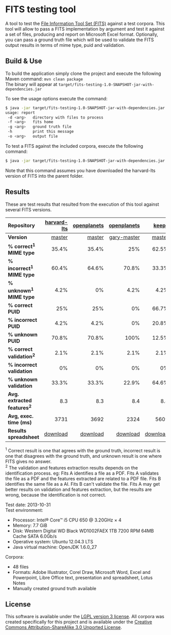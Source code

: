 FITS testing tool
======================

A tool to test the [File Information Tool Set (FITS)](https://code.google.com/p/fits/) against a test corpora.
This tool will allow to pass a FITS implementation by argument and test it against a set of files, producing and report on Microsoft Excel format. Optionally, you can pass a ground truth file which will be used to validate the FITS output results in terms of mime type, puid and validation.

## Build & Use

To build the application simply clone the project and execute the following Maven command: `mvn clean package`  
The binary will appear at `target/fits-testing-1.0-SNAPSHOT-jar-with-dependencies.jar`

To see the usage options execute the command:

```bash
$ java -jar target/fits-testing-1.0-SNAPSHOT-jar-with-dependencies.jar -h
usage: report
 -d <arg>   directory with files to process
 -f <arg>   fits home
 -g <arg>   ground truth file
 -h         print this message
 -o <arg>   output file
```

To test a FITS against the included corpora, execute the following command:

```bash
$ java -jar target/fits-testing-1.0-SNAPSHOT-jar-with-dependencies.jar -d corpora/files/ -f ../fits-harvard-lts/ -g corpora/groundtruth.xls -o results/results-fits-harvard-lts.xls
```

Note that this command assumes you have downloaded the harvard-lts version of FITS into the parent folder.

## Results

These are test results that resulted from the execution of this tool against several FITS versions.

| Repository | [harvard-lts](https://github.com/harvard-lts/fits)                                            | [openplanets](https://github.com/openplanets/fits)                                            | [openplanets](https://github.com/openplanets/fits)                                                 | [keeps](https://github.com/keeps/fits)                                                  |
|:-----------|----------------------------------------------------------------------------------------------:|----------------------------------------------------------------------------------------------:|---------------------------------------------------------------------------------------------------:|----------------------------------------------------------------------------------------:|
| **Version** | [master](https://github.com/harvard-lts/fits/commit/0a1cd57f22c24f1c8be7ab75607628058505b961) | [master](https://github.com/openplanets/fits/commit/2ff3bc2dc06b05cb9bbbe6778eae80a36743cd51) | [gary-master](https://github.com/openplanets/fits/commit/7b0c2dd4c23e0900192fbe4dd6802bfae59a13df) | [master](https://github.com/keeps/fits/commit/6fcb46a03c3c19d8b19c4040553e19f02c76f89f) |
| **% correct<sup>1</sup> MIME type**     |  35.4% |  35.4% |    25% |  62.5% |
| **% incorrect<sup>1</sup> MIME type**   |  60.4% |  64.6% |  70.8% |  33.3% |
| **% unknown<sup>1</sup> MIME type**     |   4.2% |     0% |   4.2% |   4.2% |
| **% correct PUID**                      |    25% |    25% |     0% |  66.7% |
| **% incorrect PUID**                    |   4.2% |   4.2% |     0% |  20.8% |
| **% unknown PUID**                      |  70.8% |  70.8% |   100% |  12.5% |
| **% correct validation<sup>2</sup>**    |   2.1% |   2.1% |   2.1% |   2.1% |
| **% incorrect validation**              |     0% |     0% |     0% |     0% |
| **% unknown validation**                |  33.3% |  33.3% |  22.9% |  64.6% |
| **Avg. extracted features<sup>2</sup>** |    8.3 |    8.3 |    8.4 |    8.8 |
| **Avg, exec. time (ms)**                |   3731 |   3692 |   2324 |   5609 |
| **Results spreadsheet** | [download](results/harvard_01112013.xls) | [download](results/openPlanets_01112013.xls) | [download](results/gary_01112013.xls) | [download](results/keeps_01112013.xls) |

<sup>1</sup> Correct result is one that agrees with the ground truth, incorrect result is one that disagrees with the ground truth, and unknown result is one where FITS gives no answer.  
<sup>2</sup> The validation and features extraction results depends on the identification process. eg: Fits A identifies a file as a PDF. Fits A validates the file as a PDF and the features extracted are related to a PDF file.
Fits B identifies the same file as a AI. Fits B can't validate the file.
Fits A may get better results on validation and features extraction, but the results are wrong, because the identification is not correct.



Test date: 2013-10-31  
Test environment:
* Processor: Intel® Core™ i5 CPU 650 @ 3.20GHz × 4
* Memory: 7.7 GiB
* Disk: Western Digital WD Black WD1002FAEX 1TB 7200 RPM 64MB Cache SATA 6.0Gb/s
* Operative system: Ubuntu 12.04.3 LTS
* Java virtual machine: OpenJDK 1.6.0_27

Corpora:
* 48 files
* Formats: Adobe Illustrator, Corel Draw, Microsoft Word, Excel and Powerpoint, Libre Office text, presentation and spreadsheet, Lotus Notes
* Manually created ground truth available

## License

This software is available under the [LGPL version 3 license](LICENSE). All corpora was created specifically for this project and is available under the [Creative Commons Attribution-ShareAlike 3.0 Unported License](http://creativecommons.org/licenses/by-sa/3.0/deed.en_US").



